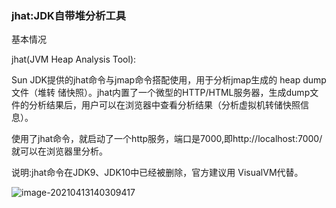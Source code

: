 ### jhat:JDK自带堆分析工具

基本情况

jhat(JVM Heap Analysis Tool):

Sun JDK提供的jhat命令与jmap命令搭配使用，用于分析jmap生成的 heap dump文件（堆转
储快照）。jhat内置了一个微型的HTTP/HTML服务器，生成dump文件的分析结果后，用户可以在浏览器中查看分析结果（分析虚拟机转储快照信息）。

使用了jhat命令，就启动了一个http服务，端口是7000,即http://localhost:7000/就可以在浏览器里分析。

说明:jhat命令在JDK9、JDK10中已经被删除，官方建议用 VisualVM代替。


![image-20210413140309417](https://github.com/MrL5z2k0/zkNode/blob/main/images/image-20210413140309417.png)